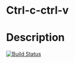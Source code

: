 # Ctrl-c-ctrl-v

# Description
[![Build Status](https://travis-ci.org/joemccann/dillinger.svg?branch=master)](https://github.com/mateusvieites)

